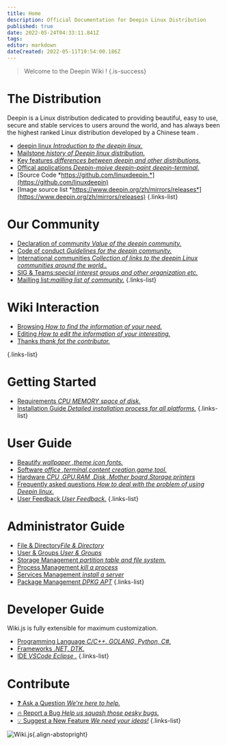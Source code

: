 ```yaml
---
title: Home
description: Official Documentation for Deepin Linux Distribution
published: true
date: 2022-05-24T04:33:11.841Z
tags: 
editor: markdown
dateCreated: 2022-05-11T10:54:00.186Z
---
```


> Welcome to the Deepin Wiki !
{.is-success}

# The Distribution

Deepin is a Linux distribution dedicated to providing beautiful, easy to use, secure and stable services to users around the world, and has always been the highest ranked Linux distribution developed by a Chinese team .

- [deepin linux *Introduction to the deepin linux.*](/About_Deepin/Deepin_Profile)
- [Mailstone *history of Deepin linux distribution.*](/About_Deepin/Deepin_Profile)
- [Key features *differences between deepin and other distributions.*](/software/offical_project/deepin_desktop_environment)
- [Offical applications *Deepin-moive deepin-paint deepin-terminal.*](https://www.deepin.org/zh/original/deepin-boot-maker)
- [Source Code *https://github.com/linuxdeepin.*](https://github.com/linuxdeepin)
- [Image source list *https://www.deepin.org/zh/mirrors/releases*](https://www.deepin.org/zh/mirrors/releases)
{.links-list}

# Our Community

- [Declaration of community *Value of the deepin community.*](/about_deepin/deepin_community)
- [Code of conduct *Guidelines for the deepin community.*](/about_deepin/deepin_community)
- [International communities *Collection of links to the deepin Linux communities around the world..*](/about_deepin/deepin_community)
- [SIG & Teams:*special interest groups and other organization  etc.*](/about_deepin/deepin_community)
- [Mailling list:*mailling list of community.*](/about_deepin/deepin_community)
{.links-list}

# Wiki Interaction

- [Browsing *How to find the information of your need.*](/about_deepin/edit_help)
- [Editing *How to edit the information of your interesting.*](/about_deepin/edit_help)
- [Thanks *thank fot the contributor.*](/about_deepin/edit_help)

{.links-list}

# Getting Started

- [Requirements *CPU MEMORY space of disk.*](/installation/installation_requirements)
- [Installation Guide *Detailed installation process for all platforms.*](/installation/native_install)
{.links-list}

# User Guide

- [Beautify *wallpaper ,theme,icon fonts.*](/system_management/personalization)
- [Software *office ,terminal,content creation,game,tool.*](/Software/Deepin_Application_Management)
- [Hardware *CPU ,GPU,RAM ,Disk ,Mother board,Storage,printers*](/hardware/Introduction_to_hardware)
- [Frequently asked questions *How to deal with the problem of using Deepin linux.*](/guide/user)
- [User Feedback *User Feedback.*](/guide/user)
{.links-list}

# Administrator Guide
- [File & Directory*File & Directory*](/system_management/file_and_directory)
- [User & Groups *User & Groups*](/system_management/user_group)
- [Storage Management *partition table and file system.*](/system_management/storage_management)
- [Process Management *kill a process*](/system_management/process_management)
- [Services Management *install a server*](/system_management/service_management)
- [Package Management *DPKG APT*](/system_management/package_management)
{.links-list}

# Developer Guide

Wiki.js is fully extensible for maximum customization.

- [Programming Language *C/C++, GOLANG, Python, C#.*](/guide/developer)
- [Frameworks *.NET,  DTK.*](/guide/developer)
- [IDE *VSCode  Eclipse .*](/guide/developer)
{.links-list}

# Contribute
- [:question: Ask a Question *We're here to help.*](https://github.com/linuxdeepin/developer-center)
- [:fire: Report a Bug *Help us squash those pesky bugs.*](https://github.com/linuxdeepin/developer-center)
- [:bulb: Suggest a New Feature *We need your ideas!*](https://github.com/linuxdeepin/developer-center)
{.links-list}

![Wiki.js](https://static.requarks.io/logo/wikijs-butterfly.svg){.align-abstopright}
